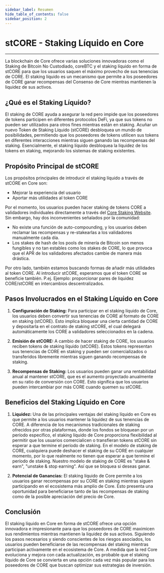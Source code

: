 ```yaml
---
sidebar_label: Resumen
hide_table_of_contents: false
sidebar_position: 2
---
```


# stCORE - Staking Líquido en Core

---

La blockchain de Core ofrece varias soluciones innovadoras como el Staking de Bitcoin No Custodiado, coreBTC y el staking líquido en forma de stCORE para que los usuarios saquen el máximo provecho de sus tenencias de CORE. El staking líquido es un mecanismo que permite a los poseedores de CORE ganar recompensas del Consenso de Core mientras mantienen la liquidez de sus activos.

## ¿Qué es el Staking Líquido?

El staking de CORE ayuda a asegurar la red pero impide que los poseedores de tokens participen en diferentes protocolos DeFi, ya que sus tokens no pueden ser utilizados para otros fines mientras están en staking. Acuñar un nuevo Token de Staking Líquido (stCORE) desbloquea un mundo de posibilidades, permitiendo que los poseedores de tokens utilicen sus tokens en diferentes interacciones mientras siguen ganando las recompensas del staking. Esencialmente, el staking líquido desbloquea la liquidez de los tokens en staking, mejorando los sistemas de staking existentes.

## Propósito Principal de stCORE

Los propósitos principales de introducir el staking líquido a través de stCORE en Core son:

- Mejorar la experiencia del usuario
- Aportar más utilidades al token CORE

Por el momento, los usuarios pueden hacer staking de tokens CORE a validadores individuales directamente a través del [Core Staking Website](https://stake.coredao.org). Sin embargo, hay dos inconvenientes señalados por la comunidad:

- No existe una función de auto-compounding, y los usuarios deben reclamar las recompensas y re-stakearlas a los validadores manualmente cada día.
- Los stakes de hash de los pools de minería de Bitcoin son menos fungibles y no tan estables como los stakes de CORE, lo que provoca que el APR de los validadores afectados cambie de manera más drástica.

Por otro lado, también estamos buscando formas de añadir más utilidades al token CORE. Al introducir stCORE, esperamos que el token CORE se beneficie también. P.ej. Ejemplo: proporcionar pares de liquidez CORE/stCORE en intercambios descentralizados.

## Pasos Involucrados en el Staking Líquido en Core

1. **Configuración de Staking:** Para participar en el staking líquido de Core, los usuarios deben convertir sus tenencias de CORE al formato de CORE en staking (stCORE). Esto implica bloquear una cierta cantidad de CORE y depositarla en el contrato de staking stCORE, el cual delegará automáticamente los CORE a validadores seleccionados en la cadena.

2. **Emisión de stCORE:** A cambio de hacer staking de CORE, los usuarios reciben tokens de staking líquido (stCORE). Estos tokens representan sus tenencias de CORE en staking y pueden ser comercializados o transferidos libremente mientras siguen ganando recompensas de staking.

3. **Recompensas de Staking:** Los usuarios pueden ganar una rentabilidad anual al mantener stCORE, que es el aumento proyectado anualmente en su ratio de conversión con CORE. Esto significa que los usuarios pueden intercambiar por más CORE cuando quemen su stCORE.

## Beneficios del Staking Líquido en Core

1. **Liquidez:** Una de las principales ventajas del staking líquido en Core es que permite a los usuarios mantener la liquidez de sus tenencias de CORE. A diferencia de los mecanismos tradicionales de staking ofrecidos por otras plataformas, donde los fondos se bloquean por un período específico, el staking líquido de Core proporciona flexibilidad al permitir que los usuarios comercialicen o transfieran tokens stCORE sin esperar a que termine el período de staking. En el modelo de staking de CORE, cualquiera puede deshacer el staking de su CORE en cualquier momento, por lo que realmente no tienen que esperar a que termine el período de staking. Nuestro modelo de staking de CORE es "stake & earn", "unstake & stop earning". Así que se bloquea si deseas ganar.

2. **Potencial de Ganancias:** El staking líquido de Core permite a los usuarios ganar recompensas por su CORE en staking mientras siguen participando en el ecosistema más amplio de Core. Esto presenta una oportunidad para beneficiarse tanto de las recompensas de staking como de la posible apreciación del precio de Core.

## Conclusión

El staking líquido en Core en forma de stCORE ofrece una opción innovadora e impresionante para que los poseedores de CORE maximicen sus rendimientos mientras mantienen la liquidez de sus activos. Siguiendo los pasos necesarios y siendo conscientes de los riesgos asociados, los usuarios pueden beneficiarse de las recompensas del staking mientras participan activamente en el ecosistema de Core. A medida que la red Core evoluciona y mejora con cada actualización, es probable que el staking líquido de Core se convierta en una opción cada vez más popular para los poseedores de CORE que buscan optimizar sus estrategias de inversión.
